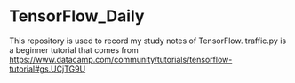 # TensorFlow_Daily
This repository is used to record my study notes of TensorFlow.
traffic.py is a beginner tutorial that comes from  https://www.datacamp.com/community/tutorials/tensorflow-tutorial#gs.UCjTG9U
